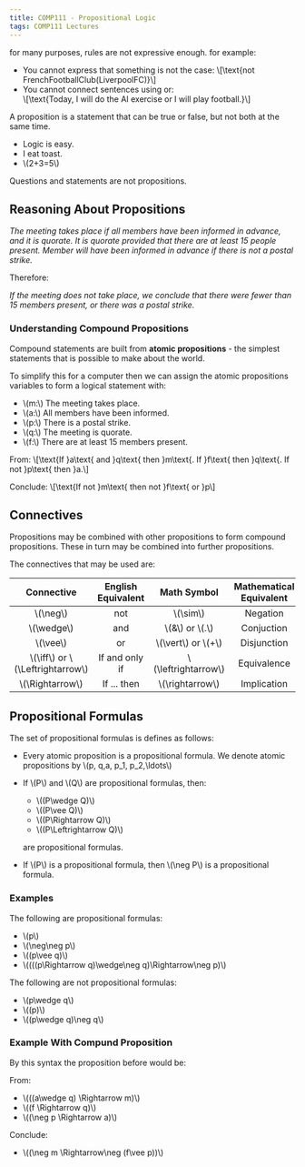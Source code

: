 ```yaml
---
title: COMP111 - Propositional Logic
tags: COMP111 Lectures
---
```

for many purposes, rules are not expressive enough. for example:

* You cannot express that something is not the case:
	&#92;[\text{not FrenchFootballClub(LiverpoolFC)}&#92;]
* You cannot connect sentences using or:  
	&#92;[\text{Today, I will do the AI exercise or I will play football.}&#92;]
	
A proposition is a statement that can be true or false, but not both at the same time.

* Logic is easy.
* I eat toast.
* &#92;(2+3=5&#92;)

Questions and statements are not propositions.

## Reasoning About Propositions

*The meeting takes place if all members have been informed in advance, and it is quorate. It is quorate provided that there are at least 15 people present. Member will have been informed in advance if there is not a postal strike.*

Therefore:

*If the meeting does not take place, we conclude that there were fewer than 15 members present, or there was a postal strike.*

### Understanding Compound Propositions
Compound statements are built from **atomic propositions** - the simplest statements that is possible to make about the world.

To simplify this for a computer then we can assign the atomic propositions variables to form a logical statement with:

* &#92;(m:&#92;) The meeting takes place.
* &#92;(a:&#92;) All members have been informed.
* &#92;(p:&#92;) There is a postal strike.
* &#92;(q:&#92;) The meeting is quorate.
* &#92;(f:&#92;) There are at least 15 members present.

From:
&#92;[\text{If }a\text{ and }q\text{ then }m\text{. If }f\text{ then }q\text{. If not }p\text{ then }a.&#92;]

Conclude:
&#92;[\text{If not }m\text{ then not }f\text{ or }p&#92;]

## Connectives
Propositions may be combined with other propositions to form compound propositions. These in turn may be combined into further propositions.

The connectives that may be used are:

| Connective | English Equivalent | Math Symbol | Mathematical Equivalent |
| :-: | :-: | :-: | :-: |
| &#92;(\neg&#92;) | not | &#92;(\sim&#92;) | Negation |
| &#92;(\wedge&#92;) | and | &#92;(\&&#92;) or &#92;(.&#92;) | Conjuction |
| &#92;(\vee&#92;) | or | &#92;(\vert&#92;) or &#92;(+&#92;) | Disjunction |
| &#92;(\iff&#92;) or &#92;(\Leftrightarrow&#92;) | If and only if | &#92;(\leftrightarrow&#92;) | Equivalence |
| &#92;(\Rightarrow&#92;) | If ... then | &#92;(\rightarrow&#92;) | Implication |

## Propositional Formulas
The set of propositional formulas is defines as follows:

* Every atomic proposition is a propositional formula. We denote atomic propositions by &#92;(p, q,a, p_1, p_2,\ldots&#92;)
* If &#92;(P&#92;) and &#92;(Q&#92;) are propositional formulas, then:
	* &#92;((P\wedge Q)&#92;)
	* &#92;((P\vee Q)&#92;)
	* &#92;((P\Rightarrow Q)&#92;)
	* &#92;((P\Leftrightarrow Q)&#92;)
	
	are propositional formulas.
* If &#92;(P&#92;) is a propositional formula, then &#92;(\neg P&#92;) is a propositional formula.

### Examples
The following are propositional formulas:

* &#92;(p&#92;)
* &#92;(\neg\neg p&#92;)
* &#92;((p\vee q)&#92;)
* &#92;((((p\Rightarrow q)\wedge\neg q)\Rightarrow\neg p)&#92;)

The following are not propositional formulas:

* &#92;(p\wedge q&#92;)
* &#92;((p)&#92;)
* &#92;((p\wedge q)\neg q&#92;)

### Example With Compund Proposition
By this syntax the proposition before would be:

From:

* &#92;(((a\wedge q) \Rightarrow m)&#92;)
* &#92;((f \Rightarrow q)&#92;)
* &#92;((\neg p \Rightarrow a)&#92;)

Conclude:

* &#92;((\neg m \Rightarrow\neg (f\vee p))&#92;)
